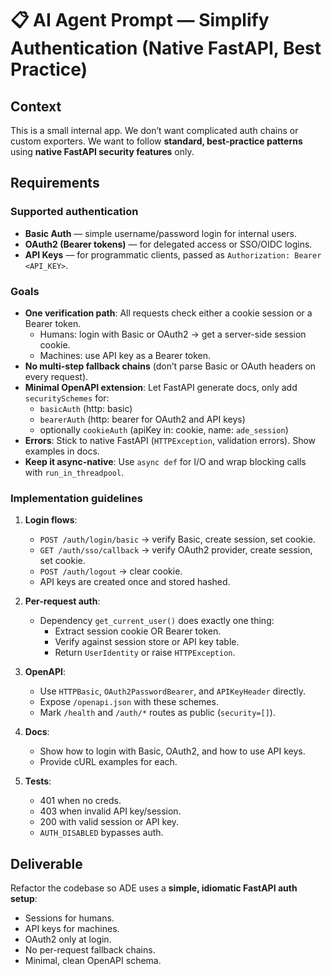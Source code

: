 # 📋 AI Agent Prompt — Simplify Authentication (Native FastAPI, Best Practice)

## Context
This is a small internal app. We don’t want complicated auth chains or custom exporters.
We want to follow **standard, best-practice patterns** using **native FastAPI security features** only.

## Requirements

### Supported authentication
- **Basic Auth** — simple username/password login for internal users.
- **OAuth2 (Bearer tokens)** — for delegated access or SSO/OIDC logins.
- **API Keys** — for programmatic clients, passed as `Authorization: Bearer <API_KEY>`.

### Goals
- **One verification path**: All requests check either a cookie session or a Bearer token.
  - Humans: login with Basic or OAuth2 → get a server-side session cookie.
  - Machines: use API key as a Bearer token.
- **No multi-step fallback chains** (don’t parse Basic or OAuth headers on every request).
- **Minimal OpenAPI extension**: Let FastAPI generate docs, only add `securitySchemes` for:
  - `basicAuth` (http: basic)
  - `bearerAuth` (http: bearer for OAuth2 and API keys)
  - optionally `cookieAuth` (apiKey in: cookie, name: `ade_session`)
- **Errors**: Stick to native FastAPI (`HTTPException`, validation errors). Show examples in docs.
- **Keep it async-native**: Use `async def` for I/O and wrap blocking calls with `run_in_threadpool`.

### Implementation guidelines
1. **Login flows**:
   - `POST /auth/login/basic` → verify Basic, create session, set cookie.
   - `GET /auth/sso/callback` → verify OAuth2 provider, create session, set cookie.
   - `POST /auth/logout` → clear cookie.
   - API keys are created once and stored hashed.

2. **Per-request auth**:
   - Dependency `get_current_user()` does exactly one thing:
     - Extract session cookie OR Bearer token.
     - Verify against session store or API key table.
     - Return `UserIdentity` or raise `HTTPException`.

3. **OpenAPI**:
   - Use `HTTPBasic`, `OAuth2PasswordBearer`, and `APIKeyHeader` directly.
   - Expose `/openapi.json` with these schemes.
   - Mark `/health` and `/auth/*` routes as public (`security=[]`).

4. **Docs**:
   - Show how to login with Basic, OAuth2, and how to use API keys.
   - Provide cURL examples for each.

5. **Tests**:
   - 401 when no creds.
   - 403 when invalid API key/session.
   - 200 with valid session or API key.
   - `AUTH_DISABLED` bypasses auth.

## Deliverable
Refactor the codebase so ADE uses a **simple, idiomatic FastAPI auth setup**:
- Sessions for humans.
- API keys for machines.
- OAuth2 only at login.
- No per-request fallback chains.
- Minimal, clean OpenAPI schema.
